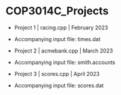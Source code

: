 # COP3014C_Projects

* Project 1 | racing.cpp | February 2023
* Accompanying input file: times.dat

* Project 2 | acmebank.cpp | March 2023
* Accompanying input file: smith.accounts

* Project 3 | scores.cpp | April 2023
* Accompanying input file: scores.dat

